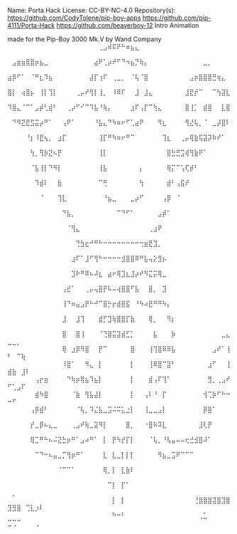 Name: Porta Hack
License: CC-BY-NC-4.0
Repository(s):
https://github.com/CodyTolene/pip-boy-apps
https://github.com/pip-4111/Porta-Hack
https://github.com/beaverboy-12 Intro Animation

made for the Pip-Boy 3000 Mk.V by Wand Company
⠀⠀⠀⠀⠀⠀⠀⠀⠀⠀⠀⠀⠀⠀⠀⠀⠀⠀⠀⠀⢀⣠⠾⠯⠟⠓⠶⣦⣄⠀⠀⠀⠀⠀⠀⠀⠀⠀⠀⠀⠀⠀⠀⠀⠀⠀⠀⠀⠀⠀⠀⠀⠀⠀⠀⠀⠀
⠀⣠⣶⣶⣿⣿⡶⣦⣀⠀⠀⠀⠀⠀⠀⠀⠀⠀⠀⣴⠟⢁⡴⠞⠋⠙⠲⣦⡙⢷⡄⠀⠀⠀⠀⠀⠀⠀⠀⠀⠀⠀⠀⣀⡀⠀⠀⠀⠀⠀⠀⠀⠀⠀⠀⠀⠀
⣴⡿⠋⠁⠀⠈⠛⣆⠹⣦⠀⠀⠀⠀⠀⠀⠀⠀⣼⡏⢰⠏⠀⢀⣀⡀⠀⠈⢧⠈⣿⠀⠀⠀⠀⠀⠀⠀⠀⠀⣠⡶⣿⣿⣿⣛⢶⣄⠀⠀⠀⠀⠀⠀⠀⠀⠀
⣿⡇⠀⢴⣿⡦⠀⢸⡇⢹⡇⠀⠀⠀⠀⢀⡤⠞⢻⡇⢸⡀⠀⠸⠿⠏⠀⠀⣸⠀⣸⣄⠀⠀⠀⠀⠀⠀⠀⣸⣟⡞⠉⠀⠀⠉⢳⣽⣇⠀⠀⠀⠀⠀⠀⠀⠀
⠹⣿⣄⠈⠉⠁⣠⡾⢃⣾⠃⠀⠀⢀⡴⠋⠊⠉⠹⣧⠘⢷⡄⠀⠀⠀⠀⣰⠏⢠⡏⠉⢳⣄⠀⠀⠀⠀⠀⣿⢸⡁⠀⣾⣿⠀⠀⣇⣿⠀⠀⠀⠀⠀⠀⠀⠀
⠀⠙⠻⣝⣟⣫⣭⡴⠛⠁⠀⠀⢠⠟⠁⠀⠀⠀⠀⠘⣧⣄⠙⠳⠶⠖⠋⢁⣴⠟⠀⠀⠀⠻⣆⠀⠀⠀⠀⢻⣜⢧⡀⠈⠀⣀⡼⣿⠇⠀⠀⠀⠀⠀⠀⠀⠀
⠀⠀⠀⠀⠘⡆⠸⣟⢦⡀⠀⣰⡏⠀⠀⠀⠀⠀⠀⠀⢸⡏⠛⠳⠶⠖⠛⠉⠀⠀⠀⠀⠀⠀⢹⣆⠀⠀⢀⡤⢿⣷⢯⣽⡽⠷⠞⠁⠀⠀⠀⠀⠀⠀⠀⠀⠀
⠀⠀⠀⠀⠀⢳⡀⢻⡷⣝⠦⡟⠀⠀⠀⠀⠀⠀⠀⠀⢸⡇⠀⠀⠀⠀⠀⠀⠀⠀⠀⠀⠀⠀⠀⣿⣓⣛⣩⢾⢻⣷⠟⠁⠀⠀⠀⠀⠀⠀⠀⠀⠀⠀⠀⠀⠀
⠀⠀⠀⠀⠀⠈⣧⢸⡇⠙⠻⡇⠀⠀⠀⠀⠀⠀⠀⠀⢸⣧⠀⠀⠀⠀⠀⠀⠀⡄⠀⠀⠀⠀⠀⢿⡍⠉⢡⢏⡾⠃⠀⠀⠀⠀⠀⠀⠀⠀⠀⠀⠀⠀⠀⠀⠀
⠀⠀⠀⠀⠀⠀⠹⣾⠇⠀⠀⣷⠀⠀⠀⠀⠀⠀⠀⠀⠉⢛⠀⠀⠀⠀⠀⠀⠀⢳⠀⠀⠀⠀⠀⣾⠃⢠⣯⠞⠀⠀⠀⠀⠀⠀⠀⠀⠀⠀⠀⠀⠀⠀⠀⠀⠀
⠀⠀⠀⠀⠀⠀⠀⠈⠀⠀⠀⢹⣇⠀⠀⠀⠀⠀⠀⠀⠀⠘⣦⣀⠀⠀⠀⣀⡴⠋⠀⠀⠀⠀⢠⡿⠀⠈⠀⠀⠀⠀⠀⠀⠀⠀⠀⠀⠀⠀⠀⠀⠀⠀⠀⠀⠀
⠀⠀⠀⠀⠀⠀⠀⠀⠀⠀⠀⠀⠙⣧⡀⠀⠀⠀⠀⠀⠀⠀⠀⠀⠉⠙⠋⠁⠀⠀⠀⠀⠀⣠⡾⠁⠀⠀⠀⠀⠀⠀⠀⠀⠀⠀⠀⠀⠀⠀⠀⠀⠀⠀⠀⠀⠀
⠀⠀⠀⠀⠀⠀⠀⠀⠀⠀⠀⠀⠀⠈⢻⣄⠀⠀⠀⠀⠀⠀⠀⠀⠀⠀⠀⠀⠀⠀⠀⢀⣰⠟⠀⠀⠀⠀⠀⠀⠀⠀⠀⠀⠀⠀⠀⠀⠀⠀⠀⠀⠀⠀⠀⠀⠀
⠀⠀⠀⠀⠀⠀⠀⠀⠀⠀⠀⠀⠀⠀⠀⢙⣳⣖⠚⠛⠓⠒⠒⠒⠒⠒⠒⠒⠒⢒⣶⣟⣹⡀⠀⠀⠀⠀⠀⠀⠀⠀⠀⠀⠀⠀⠀⠀⠀⠀⠀⠀⠀⠀⠀⠀⠀
⠀⠀⠀⠀⠀⠀⠀⠀⠀⠀⠀⠀⠀⠀⣰⠏⠁⣸⠋⢻⠓⠒⠒⠒⠒⣺⣿⣿⠿⠛⣧⢤⡕⣻⡦⠀⠀⠀⠀⠀⠀⠀⠀⠀⠀⠀⠀⠀⠀⠀⠀⠀⠀⠀⠀⠀⠀
⠀⠀⠀⠀⠀⠀⠀⠀⠀⠀⠀⠀⠀⠀⣹⠗⠛⠿⠦⠼⣆⠀⣴⠖⢿⣹⣆⣸⡴⠞⠻⣍⡭⢿⣀⠀⠀⠀⠀⠀⠀⠀⠀⠀⠀⠀⠀⠀⠀⠀⠀⠀⠀⠀⠀⠀⠀
⠀⠀⠀⠀⠀⠀⠀⠀⠀⠀⠀⠀⢠⣞⠁⠀⠀⢀⡤⢤⣿⡟⠧⠤⢴⣿⣿⠋⣧⠀⠀⣿⡀⠀⣹⠀⠀⠀⠀⠀⠀⠀⠀⠀⠀⠀⠀⠀⠀⠀⠀⠀⠀⠀⠀⠀⠀
⠀⠀⠀⠀⠀⠀⠀⠀⠀⠀⠀⠀⢸⠙⠶⣤⣠⡟⠓⠚⠉⣿⡓⡖⣾⣿⣯⠀⠘⠳⠴⣟⠛⠛⠳⡄⠀⠀⠀⠀⠀⠀⠀⠀⠀⠀⠀⠀⠀⠀⠀⠀⠀⠀⠀⠀⠀
⠀⠀⠀⠀⠀⠀⠀⠀⠀⠀⠀⠀⣸⠀⠀⣸⢹⠀⠀⠀⣾⡋⣹⢷⣿⣿⡏⣷⠀⠀⠀⢿⡀⠀⠀⠻⡆⠀⠀⠀⠀⠀⠀⠀⠀⠀⠀⠀⠀⠀⠀⠀⠀⠀⠀⠀⠀
⠀⠀⠀⠀⠀⠀⠀⠀⠀⠀⠀⠀⣿⠀⠀⣿⢸⠀⠀⠀⠈⢙⣿⣭⣽⣾⣋⡁⠀⠀⠀⠀⣧⠀⠀⠀⡷⠀⠀⠀⠀⠀⠀⠀⠀⠀⠀⣀⣄⣀⣀⡀⠀⠀⠀⠀⠀
⠀⠀⠀⠀⠀⠀⠀⠀⠀⠀⠀⠀⢿⠀⣰⡿⠻⣿⠀⠀⡟⠉⠀⠀⠀⠀⠀⣿⠀⠀⠀⢸⢹⣿⠿⠿⣧⠀⠀⠀⠀⠀⠀⠀⠀⣠⠞⠁⢸⠃⠀⠉⢷⠀⠀⠀⠀
⠀⠀⠀⠀⠀⠀⠀⠀⠀⠀⠀⠀⠸⣿⠁⠀⠀⠻⣄⠀⡇⠀⠀⠀⠀⠀⠀⡇⠀⠀⠀⢸⠿⣿⠉⣽⠃⠀⠀⠀⠀⠀⠀⠀⣰⠋⠀⠀⢸⣾⣷⠀⣸⠇⠀⠀⠀
⠀⠀⠀⠀⠀⠀⢠⡖⣶⠀⠀⠀⠀⠙⢷⡶⢿⣦⠹⣦⡇⠀⠀⠀⠀⠀⠀⡇⠀⠀⠀⣾⢠⠏⢹⠁⠀⠀⠀⠀⠀⠀⠀⠀⣻⡀⢀⣠⠞⠋⢁⣠⠏⠀⠀⠀⠀
⠀⠀⠀⠀⠀⠀⣾⠳⣿⠀⠀⠀⠀⠀⠈⣷⠀⢻⣧⣼⡇⠀⠀⠀⠀⠀⠀⡇⠀⠀⢠⠇⠘⠀⡏⠀⠀⠀⠀⠀⠀⠀⠀⢺⢉⡷⠋⠓⠒⠒⠋⠀⠀⠀⠀⠀⠀
⠀⠀⠀⠀⠀⢠⡿⣾⠃⠀⠀⠀⠀⠀⠀⠈⢧⡀⠹⣌⣧⣀⣩⠬⠭⣅⣐⡇⠀⠀⢸⣀⣀⣠⡇⠀⠀⠀⠀⠀⠀⠀⠀⡿⣿⠁⠀⠀⠀⠀⠀⠀⠀⠀⠀⠀⠀
⠀⠀⠀⠀⠀⡞⣀⡿⠦⣄⣀⠀⠀⠀⢀⣠⠞⢷⣀⣽⠻⡇⠀⠀⠀⠀⣿⡀⠀⠀⠐⣿⠷⠽⣇⠀⠀⠀⠀⠀⠀⠀⣸⢇⡟⠀⠀⠀⠀⠀⠀⠀⠀⠀⠀⠀⠀
⠀⠀⠀⠀⠀⢿⣉⠛⠓⠦⠬⣝⣓⡶⠛⠁⣠⠴⠛⠁⠀⡇⠀⡟⠳⡞⡏⡇⠀⠀⠀⠈⢧⡀⠘⢧⣤⠤⠤⢖⣚⣺⣿⠼⠁⠀⠀⠀⠀⠀⠀⠀⠀⠀⠀⠀⠀
⠀⠀⠀⠀⠀⠀⠉⠙⠒⠦⣤⣀⡉⢻⡶⠛⠁⠀⠀⠀⠀⣇⠀⣇⣀⡇⡇⡇⠀⠀⠀⠀⠀⠻⣦⣀⣩⠟⠉⠉⠉⠀⠀⠀⠀⠀⠀⠀⠀⠀⠀⠀⠀⠀⠀⠀⠀
⠀⠀⠀⠀⠀⠀⠀⠀⠀⠀⠀⠈⠉⠉⠁⠀⠀⠀⠀⠀⠀⢿⡀⡇⠀⣇⣷⠇⠀⠀⠀⠀⠀⠀⠀⠀⠀⠀⠀⠀⠀⠀⠀⠀⠀⠀⠀⠀⠀⠀⠀⠀⠀⠀⠀⠀⠀
⠀⠀⠀⠀⠀⠀⠀⠀⠀⠀⠀⠀⠀⠀⠀⠀⠀⠀⠀⠀⠀⠀⠉⡇⠀⡏⠁⠀⠀⠀⠀⠀⠀⠀⠀⠀⠀⠀⠀⠀⠀⠀⠀⠀⠀⠀⠀⠀⠀⠀⡀⠀⠀⠀⠀⠀⠀
⠀⠀⠀⠀⠀⠀⠀⠀⠀⠀⠀⠀⠀⠀⠀⠀⠀⠀⠀⠀⠀⠀⠀⡇⠀⡇⠀⠀⠀⠀⠀⠀⠀⠀⠀⠀⠀⠀⠀⠀⠀⢘⣿⣿⣿⣽⣿⣹⣿⣹⣻⣿⠀⢉⣇⡰⠇
⠀⠀⠀⠀⠀⠀⠀⠀⠀⠀⠀⠀⠀⠀⠀⠀⠀⠀⠀⠀⠀⠀⠀⠓⠒⠃⠀⠀⠀⠀⠀⠀⠀⠀⠀⠀⠀⠀⠀⠀⠀⠀⢀⣁⠀⠀⠀⠀⠀⣉⢉⠉⠀⠀⠀⢀⠀
